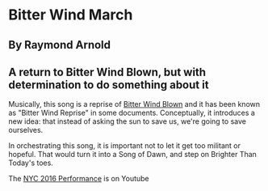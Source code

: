 # Bitter Wind March
## By Raymond Arnold
## A return to Bitter Wind Blown, but with determination to do something about it

Musically, this song is a reprise of [Bitter Wind
Blown](../../Bitter_Wind_Blown/gen/) and it has been known as "Bitter
Wind Reprise" in some documents.  Conceptually, it introduces a new
idea: that instead of asking the sun to save us, we're going to save
ourselves.

In orchestrating this song, it is important not to let it get too
militant or hopeful.  That would turn it into a Song of Dawn, and step
on Brighter Than Today's toes.

The [NYC 2016
Performance](https://www.youtube.com/watch?v=qmKx-NQ6iWU) is on Youtube